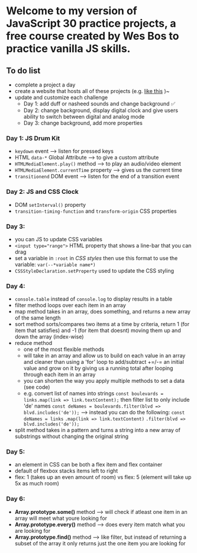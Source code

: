# Welcome to my version of JavaScript 30 practice projects, a free course created by Wes Bos to practice vanilla JS skills.

## To do list
- complete a project a day
- create a website that hosts all of these projects (e.g. [like this](https://kellychi22.github.io/JavaScript30/) )~
- update and customize each challenge
  - Day 1: add duff or nasheed sounds and change background ✅
  - Day 2: change background, display digital clock and give users ability to switch between digital and analog mode
  - Day 3: change background, add more properties

### Day 1: JS Drum Kit
- `keydown` event --> listen for pressed keys
- HTML `data-*` Global Attribute --> to give a custom attribute
- `HTMLMediaElement.play()` method --> to play an audio/video element
- `HTMLMediaElement.currentTime` property --> gives us the current time
- `transitionend` DOM event --> listen for the end of a transition event

### Day 2: JS and CSS Clock
- DOM `setInterval()` property
- `transition-timing-function` and `transform-origin` CSS properties

### Day 3: 
- you can JS to update CSS variables
- `<input type="range">` HTML property that shows a line-bar that you can drag
- set a variable in `:root` in *CSS styles* then use this format to use the variable: `var(--*variable name*)`
- `CSSStyleDeclaration.setProperty` used to update the CSS styling


### Day 4:
- `console.table` instead of `console.log` to display results in a table
- filter method loops over each item in an array 
- map method takes in an array, does something, and returns a new array of the same length
- sort method sorts/compares two items at a time by criteria, return 1 (for item that satisfies) and -1 (for item that doesnt) moving them up and down the array (index-wise)
- reduce method 
  - one of the most flexible methods
  - will take in an array and allow us to build on each value in an array and cleaner than using a 'for' loop to add/subtract +=/-= an initial value and grow on it by giving us a running total after looping through each item in an array
  - you can shorten the way you apply multiple methods to set a data (see code)
  - e.g. convert list of names into strings `const boulevards = links.map(link => link.textContent);` then filter list to only include 'de' names `const deNames = boulevards.filter(blvd => blvd.includes('de'));` --> instead you can do the following: 
    `const deNames = links`
                      `.map(link => link.textContent)`
                      `.filter(blvd => blvd.includes('de'));`
- split method takes in a pattern and turns a string into a new array of substrings without changing the original string

### Day 5:
- an element in CSS can be both a flex item and flex container
- default of flexbox stacks items left to right
- flex: 1 (takes up an even amount of room) vs flex: 5 (element will take up 5x as much room)

### Day 6:
- **Array.prototype.some()** method --> will check if atleast one item in an array will meet what youre looking for
- **Array.prototype.every()** method --> does every item match what you are looking for
- **Array.prototype.find()** method --> like filter, but instead of returning a subset of the array it only returns just the one item you are looking for